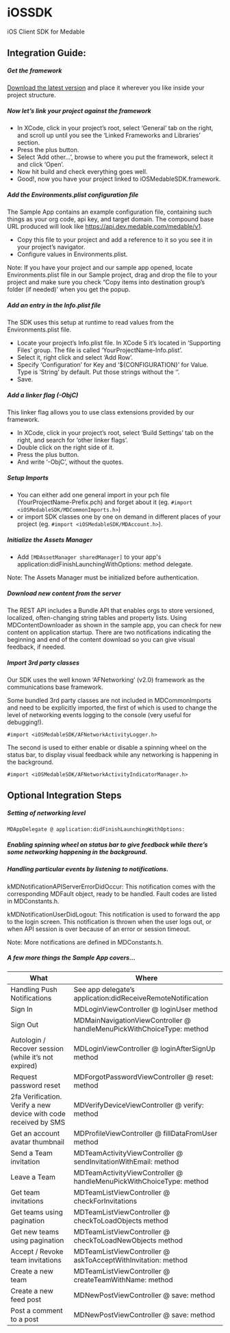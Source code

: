 iOSSDK
======

iOS Client SDK for Medable

Integration Guide:
------

##### Get the framework

[Download the latest version](https://www.medable.com/downloads/ios/sdk/latest) and place it wherever you like inside your project structure.

##### Now let’s link your project against the framework

+ In XCode, click in your project’s root, select ‘General’ tab on the right, and scroll up until you see the ‘Linked Frameworks and Libraries’ section.
+ Press the plus button.
+ Select ‘Add other…’, browse to where you put the framework, select it and click ‘Open’.
+ Now hit build and check everything goes well. 
+ Good!, now you have your project linked to iOSMedableSDK.framework.

##### Add the Environments.plist configuration file

The Sample App contains an example configuration file, containing such things as your org code, api key, and target domain. The compound base URL produced will look like https://api.dev.medable.com/medable/v1.

+ Copy this file to your project and add a reference to it so you see it in your project’s navigator.
+ Configure values in Environments.plist.

Note: If you have your project and our sample app opened, locate Environments.plist file in our Sample project, drag and drop the file to your project and make sure you check “Copy items into destination group’s folder (if needed)’ when you get the popup.


##### Add an entry in the Info.plist file

The SDK uses this setup at runtime to read values from the Environments.plist file.
+ Locate your project’s Info.plist file. In XCode 5 it’s located in ‘Supporting Files’ group. The file is called ‘YourProjectName-Info.plist’.
+ Select it, right click and select ‘Add Row’.
+ Specify ‘Configuration’ for Key and ‘${CONFIGURATION}’ for Value. Type is ‘String’ by default. Put those strings without the ‘’.
+ Save.


##### Add a linker flag (-ObjC)

This linker flag allows you to use class extensions provided by our framework.

+ In XCode, click in your project’s root, select ‘Build Settings’ tab on the right, and search for ‘other linker flags’.
+ Double click on the right side of it.
+ Press the plus button.
+ And write ‘-ObjC’, without the quotes.

##### Setup Imports

+ You can either add one general import in your pch file (YourProjectName-Prefix.pch) and forget about it (eg. `#import <iOSMedableSDK/MDCommonImports.h>`)
+ or import SDK classes one by one on demand in different places of your project (eg. `#import <iOSMedableSDK/MDAccount.h>`).

##### Initialize the Assets Manager

+ Add `[MDAssetManager sharedManager]` to your app's application:didFinishLaunchingWithOptions: method delegate.

Note: The Assets Manager must be initialized before authentication.

##### Download new content from the server

The REST API includes a Bundle API that enables orgs to store versioned, localized, often-changing string tables and property lists. Using MDContentDownloader as shown in the sample app, you can check for new content on application startup. There are two notifications indicating the beginning and end of the content download so you can give visual feedback, if needed.

##### Import 3rd party classes

Our SDK uses the well known ‘AFNetworking’ (v2.0) framework as the communications base framework. 

Some bundled 3rd party classes are not included in MDCommonImports and need to be explicitly imported, the first of which is used to change the level of networking events logging to the console (very useful for debugging!).

  `#import <iOSMedableSDK/AFNetworkActivityLogger.h>`

The second is used to either enable or disable a spinning wheel on the status bar, to display visual feedback while any networking is happening in the background.

  `#import <iOSMedableSDK/AFNetworkActivityIndicatorManager.h>`

Optional Integration Steps
------

##### Setting of networking level
  
  `MDAppDelegate @ application:didFinishLaunchingWithOptions:`

##### Enabling spinning wheel on status bar to give feedback while there’s some networking happening in the background.

##### Handling particular events by listening to notifications.

kMDNotificationAPIServerErrorDidOccur: This notification comes with the corresponding MDFault object, ready to be handled. Fault codes are listed in MDConstants.h.

kMDNotificationUserDidLogout: This notification is used to forward the app to the login screen. This notification is thrown when the user logs out, or when API session is over because of an error or session timeout.

Note: More notifications are defined in MDConstants.h.

##### A few more things the Sample App covers...

<table>
  <thead><tr><th>What</th><th>Where</th></tr></thead>
  <tbody>
    <tr><td>Handling Push Notifications</td><td>See app delegate’s application:didReceiveRemoteNotification</td></tr>
    <tr><td>Sign In</td><td>MDLoginViewController @ loginUser method</td></tr>
    <tr><td>Sign Out</td><td>MDMainNavigationViewController @ handleMenuPickWithChoiceType: method</td></tr>
    <tr><td>Autologin / Recover session (while it’s not expired)</td><td>MDLoginViewController @ loginAfterSignUp method</td></tr>
    <tr><td>Request password reset</td><td>MDForgotPasswordViewController @ reset: method</td></tr>
    <tr><td>2fa Verification. Verify a new device with code received by SMS</td><td>MDVerifyDeviceViewController @ verify: method</td></tr>
    <tr><td>Get an account avatar thumbnail</td><td>MDProfileViewController @ fillDataFromUser method</td></tr>
    <tr><td>Send a Team invitation</td><td>MDTeamActivityViewController @ sendInvitationWithEmail: method</td></tr>
    <tr><td>Leave a Team</td><td>MDTeamActivityViewController @ handleMenuPickWithChoiceType: method</td></tr>
    <tr><td>Get team invitations</td><td>MDTeamListViewController @ checkForInvitations</td></tr>
    <tr><td>Get teams using pagination</td><td>MDTeamListViewController @ checkToLoadObjects method</td></tr>
    <tr><td>Get new teams using pagination</td><td>MDTeamListViewController @ checkToLoadNewObjects method</td></tr>
    <tr><td>Accept / Revoke team invitations</td><td>MDTeamListViewController @ askToAcceptWithInvitation: method</td></tr>
    <tr><td>Create a new team</td><td>MDTeamListViewController @ createTeamWithName: method</td></tr>
    <tr><td>Create a new feed post</td><td>MDNewPostViewController @ save: method</td></tr>
    <tr><td>Post a comment to a post</td><td>MDNewPostViewController @ save: method</td></tr>
  </tbody>
</table>
